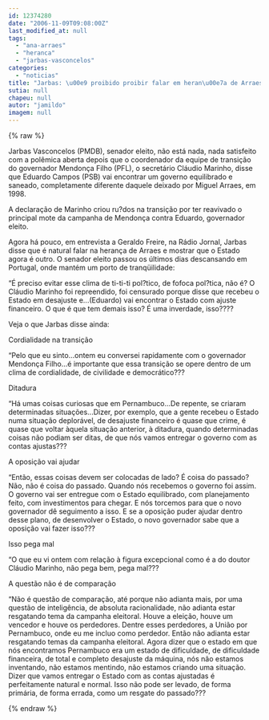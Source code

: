 ```yaml
---
id: 12374280
date: "2006-11-09T09:08:00Z"
last_modified_at: null
tags:
  - "ana-arraes"
  - "heranca"
  - "jarbas-vasconcelos"
categories:
  - "noticias"
title: "Jarbas: \u00e9 proibido proibir falar em heran\u00e7a de Arraes"
sutia: null
chapeu: null
autor: "jamildo"
imagem: null
---
```

{% raw %}
<p>Jarbas Vasconcelos (PMDB), senador eleito, n&atilde;o est&aacute; nada, nada satisfeito com a pol&ecirc;mica aberta depois que o coordenador da equipe de transi&ccedil;&atilde;o do governador Mendon&ccedil;a Filho (PFL), o secret&aacute;rio Cl&aacute;udio Marinho, disse que Eduardo Campos (PSB) vai encontrar um governo equilibrado e saneado, completamente diferente daquele deixado por Miguel Arraes, em 1998.</p>
<p>A declara&ccedil;&atilde;o de Marinho criou ru?dos na transi&ccedil;&atilde;o por ter reavivado o principal mote da campanha de Mendon&ccedil;a contra Eduardo, governador eleito.</p>
<p>Agora h&aacute; pouco, em entrevista a Geraldo Freire, na R&aacute;dio Jornal, Jarbas disse que &eacute; natural falar na heran&ccedil;a de Arraes e mostrar que o Estado agora &eacute; outro. O senador eleito passou os &uacute;ltimos dias descansando em Portugal, onde mant&eacute;m um porto de tranq&uuml;ilidade:</p>
<p>&ldquo;&Eacute; preciso evitar esse clima de ti-ti-ti pol?tico, de fofoca pol?tica, n&atilde;o &eacute;? O Cl&aacute;udio Marinho foi repreendido, foi censurado porque disse que recebeu o Estado em desajuste e...(Eduardo) vai encontrar o Estado com ajuste financeiro. O que &eacute; que tem demais isso? &Eacute; uma inverdade, isso????</p>
<p>Veja o que Jarbas disse ainda:</p>
<p>Cordialidade na transi&ccedil;&atilde;o</p>
<p>&ldquo;Pelo que eu sinto...ontem eu conversei rapidamente com o governador Mendon&ccedil;a Filho...&eacute; importante que essa transi&ccedil;&atilde;o se opere dentro de um clima de cordialidade, de civilidade e democr&aacute;tico???</p>
<p>Ditadura</p>
<p>&ldquo;H&aacute; umas coisas curiosas que em Pernambuco...De repente, se criaram determinadas situa&ccedil;&otilde;es...Dizer, por exemplo, que a gente recebeu o Estado numa situa&ccedil;&atilde;o deplor&aacute;vel, de desajuste financeiro &eacute; quase que crime, &eacute; quase que voltar &agrave;quela situa&ccedil;&atilde;o anterior, &agrave; ditadura, quando determinadas coisas n&atilde;o podiam ser ditas, de que n&oacute;s vamos entregar o governo com as contas ajustas???</p>
<p>A oposi&ccedil;&atilde;o vai ajudar</p>
<p>&ldquo;Ent&atilde;o, essas coisas devem ser colocadas de lado? &Eacute; coisa do passado? N&atilde;o, n&atilde;o &eacute; coisa do passado. Quando n&oacute;s recebemos o governo foi assim. O governo vai ser entregue com o Estado equilibrado, com planejamento feito, com investimentos para chegar. E n&oacute;s torcemos para que o novo governador d&ecirc; seguimento a isso. E se a oposi&ccedil;&atilde;o puder ajudar dentro desse plano, de desenvolver o Estado, o novo governador sabe que a oposi&ccedil;&atilde;o vai fazer isso???</p>
<p>Isso pega mal</p>
<p>&ldquo;O que eu vi ontem com rela&ccedil;&atilde;o &agrave; figura excepcional como &eacute; a do doutor Cl&aacute;udio Marinho, n&atilde;o pega bem, pega mal???</p>
<p>A quest&atilde;o n&atilde;o &eacute; de compara&ccedil;&atilde;o</p>
<p>&ldquo;N&atilde;o &eacute; quest&atilde;o de compara&ccedil;&atilde;o, at&eacute; porque n&atilde;o adianta mais, por uma quest&atilde;o de intelig&ecirc;ncia, de absoluta racionalidade, n&atilde;o adianta estar resgatando tema da campanha eleitoral. Houve a elei&ccedil;&atilde;o, houve um vencedor e houve os perdedores. Dentre esses perdedores, a Uni&atilde;o por Pernambuco, onde eu me incluo como perdedor. Ent&atilde;o n&atilde;o adianta estar resgatando temas da campanha eleitoral. Agora dizer que o estado em que n&oacute;s encontramos Pernambuco era um estado de dificuldade, de dificuldade financeira, de total e completo desajuste da m&aacute;quina, n&oacute;s n&atilde;o estamos inventando, n&atilde;o estamos mentindo, n&atilde;o estamos criando uma situa&ccedil;&atilde;o. Dizer que vamos entregar o Estado com as contas ajustadas &eacute; perfeitamente natural e normal. Isso n&atilde;o pode ser levado, de forma prim&aacute;ria, de forma errada, como um resgate do passado???</p>
{% endraw %}